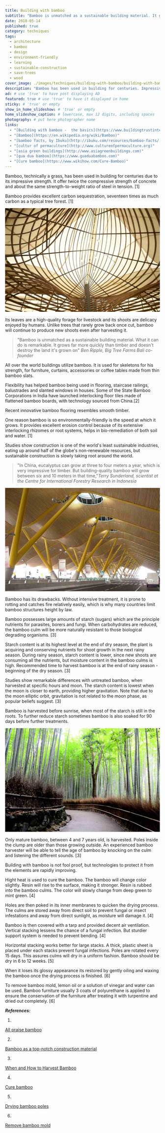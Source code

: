 ```yaml
---
title: Building with bamboo
subtitle: "Bamboo is unmatched as a sustainable building material. It grows quickly and doesn't destroy the land."
date: 2018-05-14
published: true
category: techniques
tags:
  - architecture
  - bamboo
  - design
  - environment-friendly
  - learning
  - sustainable-construction
  - save-trees
  - wood
cover_image: ./images/techniques/building-with-bamboo/building-with-bamboo.jpg
description: "Bamboo has been used in building for centuries. Impressive strength, twice the compressive strength of concrete and same strength-to-weight of steel in tension." # max 160 digits cos dunno how to trim it, yet......
ad: # use 'true' to have post displaying AD
featured: true # use 'true' to have it displayed in home
sticky: # 'true' or empty
show_in_home_slideshow: # 'true' or empty
home_slideshow_caption: # lowercase, max 12 digits, including spaces
photography: # put here photographer name
links:
  - "[Building with bamboo -  the basics](https://www.buildingtrustinternational.org/BTIBambooToolkit.pdf)"
  - "[Bamboo](https://en.wikipedia.org/wiki/Bamboo)"
  - "[bamboo facts, by Ibuku](http://ibuku.com/resources/bamboo-facts/)"
  - "[cultur of permaculture](http://www.cultureofpermaculture.org)"
  - "[asia green buildings](http://www.asiagreenbuildings.com)"
  - "[gua dua bamboo](https://www.guaduabamboo.com)"
  - "[Cure bamboo](https://www.wikihow.com/Cure-Bamboo)"
---
```

Bamboo, technically a grass, has been used in building for centuries due to its impressive strength. It offer twice the compressive strength of concrete and about the same strength-to-weight ratio of steel in tension. [1]

Bamboo provides excellent carbon sequestration, seventeen times as much carbon as a typical tree forest. [1]

![Bamboo Structure](./images/techniques/building-with-bamboo/building-with-bamboo-03.jpg)

Its leaves are a high-quality forage for livestock and its shoots are delicacy enjoyed by humans. Unlike trees that rarely grow back once cut, bamboo will continue to produce new shoots even after harvesting it.

>"Bamboo is unmatched as a sustainable building material. What it can do is remarkable. It grows far more quickly than timber and doesn't destroy the land it's grown on" _Ben Ripple, Big Tree Farms Bali co-founder_

All over the world buildings utilize bamboo. It is used for skeletons for his strength, for furniture, curtains, accessories or coffee tables made from thin bamboo slats.

Flexibility has helped bamboo being used in flooring, staircase railings, balustrades and slanted windows in houses. Some of the State Bamboo Corporations in India have launched interlocking floor tiles made of flattened bamboo boards, with technology sourced from China.[2]

Recent innovative bamboo flooring resembles smooth timber.

One reason bamboo is so environmentally-friendly is the speed at which it grows. It provides excellent erosion control because of its extensive interlocking rhizomes or root systems, helps in bio-remediation of both soil and water. [1]

Studies show construction is one of the world's least sustainable industries, eating up around half of the globe's non-renewable resources, but sustainable construction is slowly taking root around the world.

>"In China, eucalyptus can grow at three to four meters a year, which is very impressive for timber. But building-quality bamboo will grow between six and 10 meters in that time,"_Terry Sunderland, scientist at the Centre for International Forestry Research in Indonesia_

![Madrid Barajas Airport](./images/techniques/building-with-bamboo/building-with-bamboo-04.jpg)

Bamboo has its drawbacks. Without intensive treatment, it is prone to rotting and catches fire relatively easily, which is why many countries limit bamboo structures height by law.

Bamboo possesses large amounts of starch (sugars) which are the principle nutrients for parasites, borers and fungi. When carbohydrates are reduced, the bamboo culm will be more naturally resistant to those biological degrading organisms. [3]

Starch content is at its highest level at the end of dry season, the plant is acquiring and conserving nutrients for shoot growth in the next rainy season. During rainy season, starch content is lower, since new shoots are consuming all the nutrients, but moisture content in the bamboo culms is high. Recommended time to harvest bamboo is at the end of rainy season - beginning of the dry season. [3]

Studies show remarkable differences with untreated bamboo, when harvested at specific hours and moon. The starch content is lowest when the moon is closer to earth, providing higher gravitation. Note that due to the moon elliptic orbit, gravitation is not related to the moon phase, as popular beliefs suggest. [3]

Bamboo is harvested before sunrise, when most of the starch is still in the roots. To further reduce starch sometimes bamboo is also soaked for 90 days before further treatments.

![Bamboo Forest in Japan](./images/techniques/building-with-bamboo/building-with-bamboo-02.jpg)


Only mature bamboo, between 4 and 7 years old, is harvested. Poles inside the clump are older than those growing outside. An experienced bamboo harvester will be able to tell the age of bamboo by knocking on the culm and listening the different sounds. [3]

Building with bamboo is not fool proof, but technologies to protect it from the elements are rapidly improving.

Hight heat is used to cure the bamboo. The bamboo will change color slightly. Resin will rise to the surface, making it stronger. Resin is rubbed into the bamboo culms. The color will slowly change from deep green to mint green. [4]

Holes are then poked in its inner membranes to quicken the drying process. The culms are stored away from direct soil to prevent fungal or insect infestations and away from direct sunlight, as moisture will damage it. [4]

Bamboo is then covered with a tarp and provided decent air ventilation. Vertical stacking lessens the chance of a fungal infection. But sturdier support system is needed to prevent bending. [4]

Horizontal stacking works better for large stacks. A thick, plastic sheet is placed under each stacks prevent fungal infections. Poles are rotated every 15 days. This assures culms will dry in a uniform fashion. Bamboo should be dry in 6 to 12 weeks. [5]

When it loses its glossy appearance its restored by gently oiling and waxing the bamboo once the drying process is finished. [6]

To remove bamboo mold, lemon oil or a solution of vinegar and water can be used. Bamboo furniture usually 3 coats of polyurethane is applied to ensure the conservation of the furniture after treating it with turpentine and dried out completely. [6]


**_References:_**

1.
[All praise bamboo](http://www.cultureofpermaculture.org/blog/2014/01/all-praise-bamboo/)

2.
[Bamboo as a top-notch construction material](http://www.asiagreenbuildings.com/9299/bamboo-top-notch-construction-material/)

3.
[When and How to Harvest Bamboo ](https://www.guaduabamboo.com/cultivation/when-and-how-to-harvest-bamboo)

4.
[Cure bamboo](https://www.wikihow.com/Cure-Bamboo)

5.
[Drying bamboo poles](https://www.guaduabamboo.com/preservation/drying-bamboo-poles)

6.
[Remove bamboo mold](https://www.guaduabamboo.com/preservation/how-to-remove-bamboo-mold)
